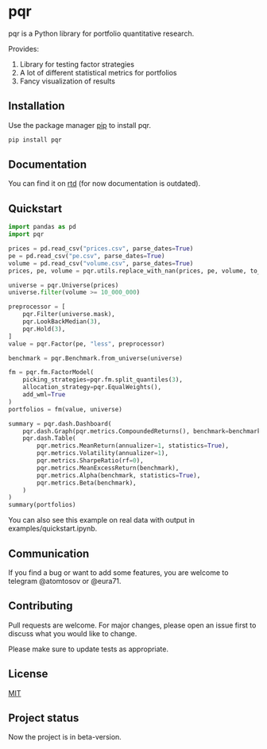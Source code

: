 # pqr

pqr is a Python library for portfolio quantitative research.

Provides:

1. Library for testing factor strategies
2. A lot of different statistical metrics for portfolios
3. Fancy visualization of results

## Installation

Use the package manager [pip](https://pip.pypa.io/en/stable/) to install pqr.

```bash
pip install pqr
```

## Documentation

You can find it on [rtd](https://pqr.readthedocs.io/en/latest/index.html) (for now documentation is outdated).

## Quickstart

```python
import pandas as pd
import pqr

prices = pd.read_csv("prices.csv", parse_dates=True)
pe = pd.read_csv("pe.csv", parse_dates=True)
volume = pd.read_csv("volume.csv", parse_dates=True)
prices, pe, volume = pqr.utils.replace_with_nan(prices, pe, volume, to_replace=0)

universe = pqr.Universe(prices)
universe.filter(volume >= 10_000_000)

preprocessor = [
    pqr.Filter(universe.mask),
    pqr.LookBackMedian(3),
    pqr.Hold(3),
]
value = pqr.Factor(pe, "less", preprocessor)

benchmark = pqr.Benchmark.from_universe(universe)

fm = pqr.fm.FactorModel(
    picking_strategies=pqr.fm.split_quantiles(3),
    allocation_strategy=pqr.EqualWeights(),
    add_wml=True
)
portfolios = fm(value, universe)

summary = pqr.dash.Dashboard(
    pqr.dash.Graph(pqr.metrics.CompoundedReturns(), benchmark=benchmark),
    pqr.dash.Table(
        pqr.metrics.MeanReturn(annualizer=1, statistics=True),
        pqr.metrics.Volatility(annualizer=1),
        pqr.metrics.SharpeRatio(rf=0),
        pqr.metrics.MeanExcessReturn(benchmark),
        pqr.metrics.Alpha(benchmark, statistics=True),
        pqr.metrics.Beta(benchmark),
    )
)
summary(portfolios)
```

You can also see this example on real data with output in examples/quickstart.ipynb.

## Communication

If you find a bug or want to add some features, you are welcome to telegram @atomtosov or @eura71.

## Contributing

Pull requests are welcome. For major changes, please open an issue first to discuss what you would like to change.

Please make sure to update tests as appropriate.

## License

[MIT](https://choosealicense.com/licenses/mit/)

## Project status

Now the project is in beta-version.
